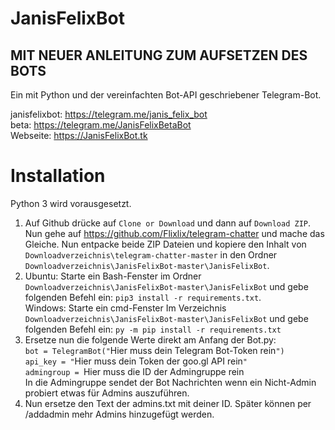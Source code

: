 # JanisFelixBot

## MIT NEUER ANLEITUNG ZUM AUFSETZEN DES BOTS

Ein mit Python und der vereinfachten Bot-API geschriebener Telegram-Bot.

janisfelixbot: https://telegram.me/janis_felix_bot   
beta: https://telegram.me/JanisFelixBetaBot   
Webseite: https://JanisFelixBot.tk   


# Installation

Python 3 wird vorausgesetzt.

1. Auf Github drücke auf ``Clone or Download`` und dann auf ``Download ZIP``. Nun gehe auf https://github.com/Flixlix/telegram-chatter und mache das Gleiche. Nun entpacke beide ZIP Dateien und kopiere den Inhalt von ``Downloadverzeichnis\telegram-chatter-master`` in den Ordner ``Downloadverzeichnis\JanisFelixBot-master\JanisFelixBot``.
2. Ubuntu: Starte ein Bash-Fenster im Ordner ``Downloadverzeichnis\JanisFelixBot-master\JanisFelixBot`` und gebe folgenden Befehl ein: ``pip3 install -r requirements.txt``.   
   Windows: Starte ein cmd-Fenster Im Verzeichnis ``Downloadverzeichnis\JanisFelixBot-master\JanisFelixBot`` und gebe folgenden Befehl ein: ``py -m pip install -r requirements.txt``   
3. Ersetze nun die folgende Werte direkt am Anfang der Bot.py:   
`bot = TelegramBot("`Hier muss dein Telegram Bot-Token rein`")`   
`api_key = "`Hier muss dein Token der goo.gl API rein`"`   
`admingroup = `Hier muss die ID der Admingruppe rein   
  In die Admingruppe sendet der Bot Nachrichten wenn ein Nicht-Admin probiert etwas für Admins auszuführen.
4. Nun ersetze den Text der admins.txt mit deiner ID. Später können per /addadmin mehr Admins hinzugefügt werden.  
